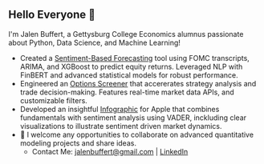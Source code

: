 ## Hello Everyone 👋

I'm Jalen Buffert, a Gettysburg College Economics alumnus passionate about Python, Data Science, and Machine Learning!

-  Created a [Sentiment-Based Forecasting](https://github.com/Jalenbuff/Sentiment_Analysis) tool using FOMC transcripts, ARIMA, and XGBoost to predict equity returns. Leveraged NLP with FinBERT and advanced statistical models for robust performance.
-  Engineered an [Options Screener](https://github.com/Jalenbuff/DCA-Screener.git) that accererates strategy analysis and trade decision-making. Features real-time market data APIs, and customizable filters.
-  Developed an insightful [Infographic](https://github.com/Jalenbuff/Sentiment_infographic) for Apple that combines fundamentals with sentiment analysis using VADER, inckluding clear visualizations to illustrate sentiment driven market dynamics.
- 💬 I welcome any opportunities to collaborate on advanced quantitative modeling projects and share ideas.
  - Contact Me: jalenbuffert@gmail.com | [LinkedIn](https://www.linkedin.com/in/jalen-buffert/)
<!--
**Jalenbuff/jalenbuff** is a ✨ _special_ ✨ repository because its `README.md` (this file) appears on your GitHub profile.

Here are some ideas to get you started:

- 🔭 I’m currently working on ...
- 🌱 I’m currently learning ...
- 👯 I’m looking to collaborate on ...
- 🤔 I’m looking for help with ...
- 💬 Ask me about ...
- 📫 How to reach me: ...
- 😄 Pronouns: ...
- ⚡ Fun fact: ...
-->
